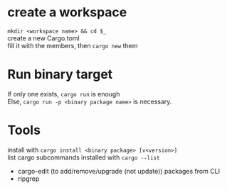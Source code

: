 # create a workspace
`mkdir <workspace name> && cd $_`  
create a new Cargo.toml  
fill it with the members, then `cargo new` them

# Run binary target
If only one exists, `cargo run` is enough  
Else, `cargo run -p <binary package name>` is necessary.  


# Tools
install with `cargo install <binary package> [v<version>]`  
list cargo subcommands installed with `cargo --list`  
* cargo-edit (to add/remove/upgrade (not update)) packages from CLI
* ripgrep

